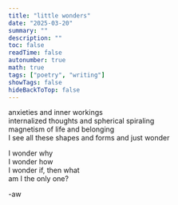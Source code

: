 ```yaml
---
title: "little wonders"
date: "2025-03-20"
summary: ""
description: ""
toc: false
readTime: false
autonumber: true
math: true
tags: ["poetry", "writing"]
showTags: false
hideBackToTop: false
---
```


anxieties and inner workings  
internalized thoughts and spherical spiraling  
magnetism of life and belonging  
I see all these shapes and forms and just wonder  
  
I wonder why  
I wonder how  
I wonder if, then what  
am I the only one?

-aw